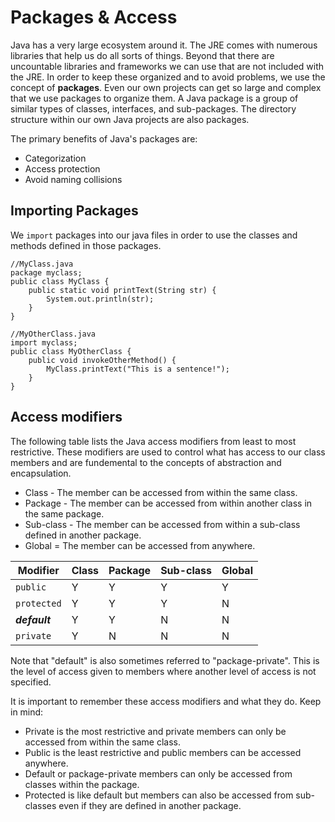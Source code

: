 # Packages & Access
Java has a very large ecosystem around it. The JRE comes with numerous libraries that help us do all sorts of things. Beyond that there are uncountable libraries and frameworks we can use that are not included with the JRE. In order to keep these organized and to avoid problems, we use the concept of **packages**. Even our own projects can get so large and complex that we use packages to organize them. A Java package is a group of similar types of classes, interfaces, and sub-packages. The directory structure within our own Java projects are also packages.  
  
The primary benefits of Java's packages are:
 - Categorization
 - Access protection
 - Avoid naming collisions
  
## Importing Packages
We `import` packages into our java files in order to use the classes and methods defined in those packages. 
```
//MyClass.java
package myclass;
public class MyClass {
    public static void printText(String str) {
        System.out.println(str);
    }
}

//MyOtherClass.java
import myclass;
public class MyOtherClass {
    public void invokeOtherMethod() {
        MyClass.printText("This is a sentence!");
    }
}
```
  
## Access modifiers 
The following table lists the Java access modifiers from least to most restrictive. These modifiers are used to control what has access to our class members and are fundemental to the concepts of abstraction and encapsulation.
 - Class - The member can be accessed from within the same class.
 - Package - The member can be accessed from within another class in the same package.
 - Sub-class - The member can be accessed from within a sub-class defined in another package.
 - Global = The member can be accessed from anywhere.

| **Modifier** | **Class** | **Package** | **Sub-class** | **Global** |
| ------------ | --------- | ----------- | ------------- | ---------- |
| `public` | Y | Y | Y | Y |
| `protected` | Y | Y | Y | N |
| ***default*** | Y | Y | N | N |
| `private` | Y | N | N | N |
  
Note that "default" is also sometimes referred to "package-private". This is the level of access given to members where another level of access is not specified.

It is important to remember these access modifiers and what they do. Keep in mind:
 - Private is the most restrictive and private members can only be accessed from within the same class. 
 - Public is the least restrictive and public members can be accessed anywhere.
 - Default or package-private members can only be accessed from classes within the package.
 - Protected is like default but members can also be accessed from sub-classes even if they are defined in another package.




  
